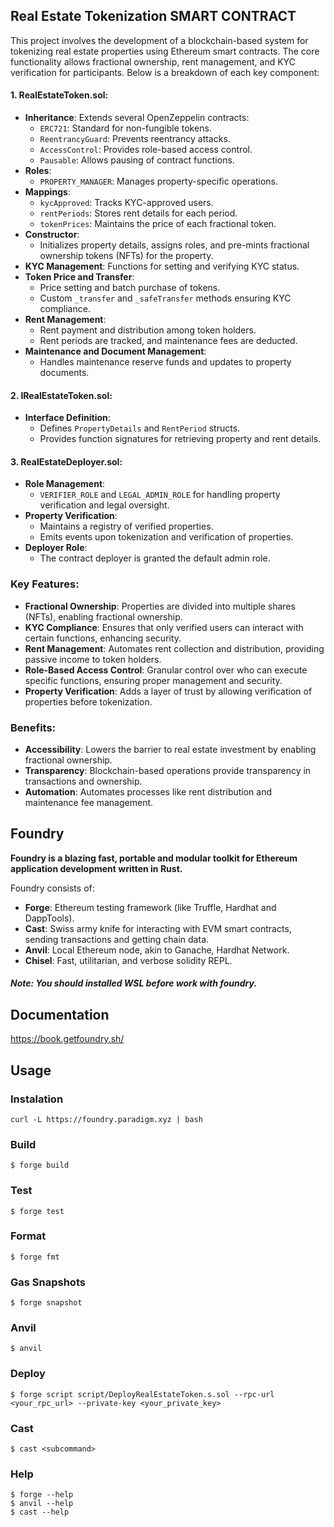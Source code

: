 
## Real Estate Tokenization SMART CONTRACT


This project involves the development of a blockchain-based system for tokenizing real estate properties using Ethereum smart contracts. The core functionality allows fractional ownership, rent management, and KYC verification for participants. Below is a breakdown of each key component:

#### 1. **RealEstateToken.sol**:

-   **Inheritance**: Extends several OpenZeppelin contracts:
    -   `ERC721`: Standard for non-fungible tokens.
    -   `ReentrancyGuard`: Prevents reentrancy attacks.
    -   `AccessControl`: Provides role-based access control.
    -   `Pausable`: Allows pausing of contract functions.
-   **Roles**:
    -   `PROPERTY_MANAGER`: Manages property-specific operations.
-   **Mappings**:
    -   `kycApproved`: Tracks KYC-approved users.
    -   `rentPeriods`: Stores rent details for each period.
    -   `tokenPrices`: Maintains the price of each fractional token.
-   **Constructor**:
    -   Initializes property details, assigns roles, and pre-mints fractional ownership tokens (NFTs) for the property.
-   **KYC Management**: Functions for setting and verifying KYC status.
-   **Token Price and Transfer**:
    -   Price setting and batch purchase of tokens.
    -   Custom `_transfer` and `_safeTransfer` methods ensuring KYC compliance.
-   **Rent Management**:
    -   Rent payment and distribution among token holders.
    -   Rent periods are tracked, and maintenance fees are deducted.
-   **Maintenance and Document Management**:
    -   Handles maintenance reserve funds and updates to property documents.

#### 2. **IRealEstateToken.sol**:

-   **Interface Definition**:
    -   Defines `PropertyDetails` and `RentPeriod` structs.
    -   Provides function signatures for retrieving property and rent details.

#### 3. **RealEstateDeployer.sol**:

-   **Role Management**:
    -   `VERIFIER_ROLE` and `LEGAL_ADMIN_ROLE` for handling property verification and legal oversight.
-   **Property Verification**:
    -   Maintains a registry of verified properties.
    -   Emits events upon tokenization and verification of properties.
-   **Deployer Role**:
    -   The contract deployer is granted the default admin role.

### Key Features:

-   **Fractional Ownership**: Properties are divided into multiple shares (NFTs), enabling fractional ownership.
-   **KYC Compliance**: Ensures that only verified users can interact with certain functions, enhancing security.
-   **Rent Management**: Automates rent collection and distribution, providing passive income to token holders.
-   **Role-Based Access Control**: Granular control over who can execute specific functions, ensuring proper management and security.
-   **Property Verification**: Adds a layer of trust by allowing verification of properties before tokenization.

### Benefits:

-   **Accessibility**: Lowers the barrier to real estate investment by enabling fractional ownership.
-   **Transparency**: Blockchain-based operations provide transparency in transactions and ownership.
-   **Automation**: Automates processes like rent distribution and maintenance fee management.






## Foundry

**Foundry is a blazing fast, portable and modular toolkit for Ethereum application development written in Rust.**

Foundry consists of:

-   **Forge**: Ethereum testing framework (like Truffle, Hardhat and DappTools).
-   **Cast**: Swiss army knife for interacting with EVM smart contracts, sending transactions and getting chain data.
-   **Anvil**: Local Ethereum node, akin to Ganache, Hardhat Network.
-   **Chisel**: Fast, utilitarian, and verbose solidity REPL.

 ##### Note: You should installed WSL before work with foundry.

## Documentation

https://book.getfoundry.sh/

## Usage

### Instalation
```shell
curl -L https://foundry.paradigm.xyz | bash
```

### Build

```shell
$ forge build
```

### Test

```shell
$ forge test
```

### Format

```shell
$ forge fmt
```

### Gas Snapshots

```shell
$ forge snapshot
```

### Anvil

```shell
$ anvil
```

### Deploy

```shell
$ forge script script/DeployRealEstateToken.s.sol --rpc-url <your_rpc_url> --private-key <your_private_key>
```

### Cast

```shell
$ cast <subcommand>
```

### Help

```shell
$ forge --help
$ anvil --help
$ cast --help
```
